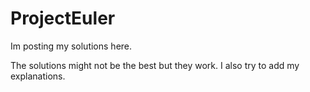 # ProjectEuler

Im posting my solutions here. 

The solutions might not be the best but they work.
I also try to add my explanations.  
